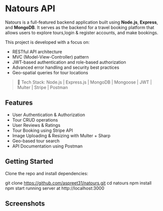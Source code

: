 # Natours API

Natours is a full-featured backend application built using **Node.js**, **Express**, and **MongoDB**. It serves as the backend for a  travel booking platform that allows users to explore tours,login & register accounts, and make bookings.

This project is developed with a focus on:
- RESTful API architecture
- MVC (Model-View-Controller) pattern
- JWT-based authentication and role-based authorization
- Advanced error handling and security best practices
- Geo-spatial queries for tour locations

> 📁 Tech Stack: Node.js | Express.js | MongoDB | Mongoose | JWT | Multer | Stripe | Postman

## Features

- User Authentication & Authorization
- Tour CRUD operations
- User Reviews & Ratings
- Tour Booking using Stripe API
- Image Uploading & Resizing with Multer + Sharp
- Geo-based tour search
- API Documentation using Postman

## Getting Started

Clone the repo and install dependencies:

git clone https://github.com/aspreet31/natours.git
cd natours
npm install
npm start
running server at http://localhost:3000

## Screenshots

